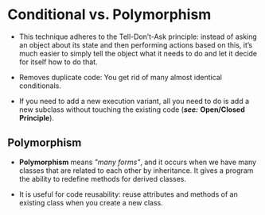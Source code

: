 # Conditional vs. Polymorphism

- This technique adheres to the Tell-Don’t-Ask principle: instead of asking an object about its state and then performing actions based on this, it’s much easier to simply tell the object what it needs to do and let it decide for itself how to do that.

- Removes duplicate code: You get rid of many almost identical conditionals.

- If you need to add a new execution variant, all you need to do is add a new subclass without touching the existing code (**_see:_** **Open/Closed Principle**).

## Polymorphism

- **Polymorphism** means _"many forms"_, and it occurs when we have many classes that are related to each other by inheritance. It gives a program the ability to redefine methods for derived classes.

- It is useful for code reusability: reuse attributes and methods of an existing class when you create a new class.
